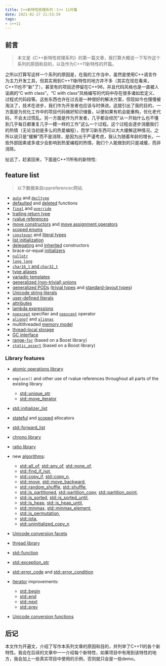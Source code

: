 ```yaml
---
title: C++新特性梳理系列：C++ 11开篇
date: 2021-02-27 21:53:59
tags: 
- c++11
---
```


## 前言

> 本文是《C++新特性梳理系列》的第一篇文章，我打算大概说一下写作这个系列的原因和目的，以及作为C++11新特性的开篇。

之所以打算写这样一个系列的原因是，在我的工作当中，虽然是使用C++语言作为主力开发工具，但其实用到C++11新特性的地方并不多（其实在现在看来，C++11也不“新”了），甚至有的项目还停留在C++98，并且代码风格也是一直被人诟病的“C with class”。“C with class”风格编写的代码中存在很多诸如宏定义、过程式代码段等。这些东西也许在过去是一种很好的解决方案，但现如今也慢慢被淘汰了，技术在进步，我们作为开发者也应该与时俱进。这就引出了我的目的，一方面是为优化工作中的项目代码做好知识储备，以便如果有机会能重构，优化老代码，不会太过慌乱。另一方面是作为开发者，几乎都会经历"从一开始什么也不懂到几乎每日都重复几乎一模一样的工作"这么一个过程。这个过程会逐步消磨我们的热情（无论当初是多么的热爱编程），而学习新东西可以大大缓解这种情况。之所以说只是“缓解”而不是消除，是因为出于严谨考虑，我认为随着年龄的增长，一些外部因素或多或少会影响到热爱编程的热情，我们个人能做到的只是减缓，而非消除。

扯远了，赶紧回来，下面是C++11所有的新特性:

## feature list

> 以下数据来自cppreferencec网站.

- [`auto`](https://en.cppreference.com/w/cpp/language/auto) and [`decltype`](https://en.cppreference.com/w/cpp/language/decltype)
- [defaulted](https://en.cppreference.com/w/cpp/language/function#Function_definition) and [deleted](https://en.cppreference.com/w/cpp/language/function#Deleted_functions) functions
- [`final`](https://en.cppreference.com/w/cpp/language/final) and [`override`](https://en.cppreference.com/w/cpp/language/override)
- [trailing return type](https://en.cppreference.com/w/cpp/language/function#Function_declaration)
- [rvalue references](https://en.cppreference.com/w/cpp/language/reference)
- [move constructors](https://en.cppreference.com/w/cpp/language/move_constructor) and [move assignment operators](https://en.cppreference.com/w/cpp/language/move_assignment)
- [scoped enums](https://en.cppreference.com/w/cpp/language/enum)
- [`constexpr`](https://en.cppreference.com/w/cpp/language/constexpr) and [literal types](https://en.cppreference.com/w/cpp/named_req/LiteralType)
- [list initialization](https://en.cppreference.com/w/cpp/language/list_initialization)
- [delegating](https://en.cppreference.com/w/cpp/language/initializer_list#Delegating_constructor) and [inherited](https://en.cppreference.com/w/cpp/language/using_declaration) constructors
- brace-or-equal [initializers](https://en.cppreference.com/w/cpp/language/initialization)
- [`nullptr`](https://en.cppreference.com/w/cpp/language/nullptr)
- [`long long`](https://en.cppreference.com/w/cpp/language/types#Integer_types)
- [`char16_t` and `char32_t`](https://en.cppreference.com/w/cpp/language/types#Character_types)
- [type aliases](https://en.cppreference.com/w/cpp/language/type_alias)
- [variadic templates](https://en.cppreference.com/w/cpp/language/parameter_pack)
- [generalized (non-trivial) unions](https://en.cppreference.com/w/cpp/language/union)
- [generalized PODs](https://en.cppreference.com/w/cpp/named_req/PODType) ([trivial types](https://en.cppreference.com/w/cpp/named_req/TrivialType) and [standard-layout types](https://en.cppreference.com/w/cpp/named_req/StandardLayoutType))
- [Unicode string literals](https://en.cppreference.com/w/cpp/language/string_literal)
- [user-defined literals](https://en.cppreference.com/w/cpp/language/user_literal)
- [attributes](https://en.cppreference.com/w/cpp/language/attributes)
- [lambda expressions](https://en.cppreference.com/w/cpp/language/lambda)
- [`noexcept`](https://en.cppreference.com/w/cpp/language/noexcept_spec) specifier and [`noexcept`](https://en.cppreference.com/w/cpp/language/noexcept) operator
- [`alignof`](https://en.cppreference.com/w/cpp/language/alignof) and [`alignas`](https://en.cppreference.com/w/cpp/language/alignas)
- multithreaded [memory model](https://en.cppreference.com/w/cpp/language/memory_model)
- [thread-local storage](https://en.cppreference.com/w/cpp/language/storage_duration#Storage_duration)
- [GC interface](https://en.cppreference.com/w/cpp/memory#Garbage_collector_support)
- [range-`for`](https://en.cppreference.com/w/cpp/language/range-for) (based on a Boost library)
- [`static_assert`](https://en.cppreference.com/w/cpp/language/static_assert) (based on a Boost library)

### Library features

- [atomic operations library](https://en.cppreference.com/w/cpp/atomic)
- `emplace()` and other use of rvalue references throughout all parts of the existing library
  - [std::unique_ptr](https://en.cppreference.com/w/cpp/memory/unique_ptr)
  - [std::move_iterator](https://en.cppreference.com/w/cpp/iterator/move_iterator)

- [std::initializer_list](https://en.cppreference.com/w/cpp/utility/initializer_list)
- [stateful](https://en.cppreference.com/w/cpp/named_req/Allocator#Stateful_and_stateless_allocators) and [scoped](https://en.cppreference.com/w/cpp/memory/scoped_allocator_adaptor) allocators
- [std::forward_list](https://en.cppreference.com/w/cpp/container/forward_list)
- [chrono library](https://en.cppreference.com/w/cpp/chrono)
- [ratio library](https://en.cppreference.com/w/cpp/numeric/ratio)
- new [algorithms](https://en.cppreference.com/w/cpp/algorithm):
  - [std::all_of](https://en.cppreference.com/w/cpp/algorithm/all_any_none_of), [std::any_of](https://en.cppreference.com/w/cpp/algorithm/all_any_none_of), [std::none_of](https://en.cppreference.com/w/cpp/algorithm/all_any_none_of),
  - [std::find_if_not](https://en.cppreference.com/w/cpp/algorithm/find),
  - [std::copy_if](https://en.cppreference.com/w/cpp/algorithm/copy), [std::copy_n](https://en.cppreference.com/w/cpp/algorithm/copy_n),
  - [std::move](https://en.cppreference.com/w/cpp/algorithm/move), [std::move_backward](https://en.cppreference.com/w/cpp/algorithm/move_backward),
  - [std::random_shuffle](https://en.cppreference.com/w/cpp/algorithm/random_shuffle), [std::shuffle](https://en.cppreference.com/w/cpp/algorithm/random_shuffle),
  - [std::is_partitioned](https://en.cppreference.com/w/cpp/algorithm/is_partitioned), [std::partition_copy](https://en.cppreference.com/w/cpp/algorithm/partition_copy), [std::partition_point](https://en.cppreference.com/w/cpp/algorithm/partition_point),
  - [std::is_sorted](https://en.cppreference.com/w/cpp/algorithm/is_sorted), [std::is_sorted_until](https://en.cppreference.com/w/cpp/algorithm/is_sorted_until),
  - [std::is_heap](https://en.cppreference.com/w/cpp/algorithm/is_heap), [std::is_heap_until](https://en.cppreference.com/w/cpp/algorithm/is_heap_until),
  - [std::minmax](https://en.cppreference.com/w/cpp/algorithm/minmax), [std::minmax_element](https://en.cppreference.com/w/cpp/algorithm/minmax_element),
  - [std::is_permutation](https://en.cppreference.com/w/cpp/algorithm/is_permutation),
  - [std::iota](https://en.cppreference.com/w/cpp/algorithm/iota),
  - [std::uninitialized_copy_n](https://en.cppreference.com/w/cpp/memory/uninitialized_copy_n)

- [Unicode conversion facets](https://en.cppreference.com/w/cpp/locale#Locale-independent_unicode_conversion_facets)
- [thread library](https://en.cppreference.com/w/cpp/thread)
- [std::function](https://en.cppreference.com/w/cpp/utility/functional/function)
- [std::exception_ptr](https://en.cppreference.com/w/cpp/error/exception_ptr)
- [std::error_code](https://en.cppreference.com/w/cpp/error/error_code) and [std::error_condition](https://en.cppreference.com/w/cpp/error/error_condition)
- [iterator](https://en.cppreference.com/w/cpp/iterator) improvements:
  - [std::begin](https://en.cppreference.com/w/cpp/iterator/begin)
  - [std::end](https://en.cppreference.com/w/cpp/iterator/end)
  - [std::next](https://en.cppreference.com/w/cpp/iterator/next)
  - [std::prev](https://en.cppreference.com/w/cpp/iterator/prev)

- [Unicode conversion functions](https://en.cppreference.com/w/cpp/string/multibyte)

## 后记

本文作为开遍文，介绍了写作本系列文章的原因和目的，并列举了C++11的各个新特性。我会在后续的文章中一一介绍每个新特性，如果项目中有用到该特性的地方，我会加上一些真实项目中使用的示例，否则就只会是一些demo。


